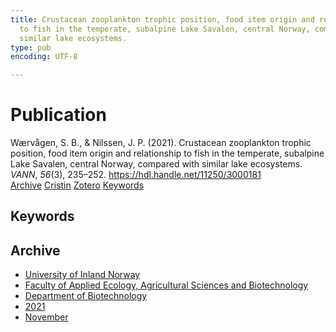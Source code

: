 ```yaml
---
title: Crustacean zooplankton trophic position, food item origin and relationship
  to fish in the temperate, subalpine Lake Savalen, central Norway, compared with
  similar lake ecosystems.
type: pub
encoding: UTF-8

---
```

<h1>Publication</h1>
<article id="csl-bib-container-IP3CYWVY" class="csl-bib-container">
  <div class="csl-bib-body"> <div class="csl-entry">Wærvågen, S. B., &#38; Nilssen, J. P. (2021). Crustacean zooplankton trophic position, food item origin and relationship to fish in the temperate, subalpine Lake Savalen, central Norway, compared with similar lake ecosystems. <i>VANN</i>, <i>56</i>(3), 235–252. <a href="https://hdl.handle.net/11250/3000181">https://hdl.handle.net/11250/3000181</a></div> </div>
  <div class="csl-bib-buttons">
    <a href="#taxonomy-article-IP3CYWVY" alt="archive" class="csl-bib-button">Archive</a>
    <a href="https://app.cristin.no/results/show.jsf?id=1951387" alt="Cristin" class="csl-bib-button">Cristin</a>
    <a href="http://zotero.org/groups/5881554/items/IP3CYWVY" alt="Zotero" class="csl-bib-button">Zotero</a>
    <a href="#keywords-article-IP3CYWVY" alt="keywords" class="csl-bib-button">Keywords</a>
  </div>
  <div id="csl-bib-meta-container-IP3CYWVY"></div>
</article>
<div id="csl-bib-meta-IP3CYWVY" class="csl-bib-meta">
  <article id="keywords-article-IP3CYWVY" class="keywords-article">
    <h1>Keywords</h1>
    
  </article>
  <article id="taxonomy-article-IP3CYWVY" class="taxonomy-article">
    <h1>Archive</h1>
    <ul>
      <li><a href="{{< params subfolder >}}en/archive/?key=3DCRN523">University of Inland Norway</a></li>
      <li><a href="{{< params subfolder >}}en/archive/?key=T77LXH6D">Faculty of Applied Ecology, Agricultural Sciences and Biotechnology</a></li>
      <li><a href="{{< params subfolder >}}en/archive/?key=VL6KDQ85">Department of Biotechnology</a></li>
      <li><a href="{{< params subfolder >}}en/archive/?key=FJH75VJD">2021</a></li>
      <li><a href="{{< params subfolder >}}en/archive/?key=9D952XA4">November</a></li>
    </ul>
  </article>
</div>

